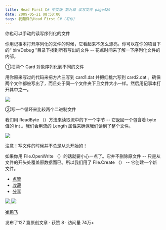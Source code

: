 ```yaml
---
title: Head First C# 中文版 第九章 读写文件 page429
date: 2009-05-21 08:50:00
tags: 我翻译的Head First C#（习作）
---
```

你也可以手动的读写序列化的文件

  

你用记事本打开序列化的文件的时候，它看起来不怎么漂亮。你可以在你的项目下的“  bin/Debug  ”目录下找到所有写出的文件  \--
花点时间来了解一下序列化文件的内部。

  

①把两个  Card  对象序列化到不同的文件

  

用你原来写过的代码来把方片三写到  card1.dat  并把红桃六写到  card2.dat
。确保两个文件都被写出了，而且处于同一个文件夹下且文件大小一样。然后用记事本打开其中之一。

  

![](https://p-blog.csdn.net/images/p_blog_csdn_net/cuipengfei1/EntryImages/20090521/2009-05-20_22-30-01.jpg)

②写一个循环来比较两个二进制文件

  

我们用  ReadByte  （）方法来读取流中的下一个字节  \--  它返回一个包含着  byte  值的  int  。我们会用流的  Length
属性来确保我们读到了整个文件。

  

![](https://p-blog.csdn.net/images/p_blog_csdn_net/cuipengfei1/EntryImages/20090521/2009-05-21_08-37-33.jpg)

注意！写文件的时候并不总是从头开始的！

  

如果你用  File.OpenWrite  （）的话就要小心一点了。它并不删除原文件  \--  只是从文件的开头处覆盖原数据而已。所以我们用了
File.Create  （）  \--  它创建一个新文件。

  

  * [ 点赞  ](javascript:;)
  * [ 收藏  ](javascript:;)
  * [ 分享 ](javascript:;)

[ ![](https://profile.csdnimg.cn/5/2/5/3_cuipengfei1)
![](https://g.csdnimg.cn/static/user-reg-year/1x/11.png)
](https://blog.csdn.net/cuipengfei1)

[ 崔鹏飞 ](https://blog.csdn.net/cuipengfei1)

发布了127 篇原创文章  ·  获赞 8  ·  访问量 74万+

